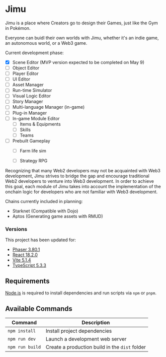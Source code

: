 # Jimu

Jimu is a place where Creators go to design their Games, just like the Gym in Pokémon.

Everyone can buidl their own worlds with Jimu, whether it's an indie game, an autonomous world, or a Web3 game.

Current development phase:

- [x] Scene Editor (MVP version expected to be completed on May 9) 
- [ ] Object Editor
- [ ] Player Editor
- [ ] UI Editor
- [ ] Asset Manager
- [ ] Run-time Simulator
- [ ] Visual Logic Editor
- [ ] Story Manager
- [ ] Multi-language Manager (in-game)
- [ ] Plug-in Manager
- [ ] In-game Module Editor
    - [ ] Items & Equipments
    - [ ] Skills
    - [ ] Teams
- [ ] Prebuilt Gameplay
    - [ ] Farm life sim
    - [ ] Strategy RPG


Recognizing that many Web2 developers may not be acquainted with Web3 development, Jimu strives to bridge the gap and encourage traditional Web2 developers to venture into Web3 development. In order to achieve this goal, each module of Jimu takes into account the implementation of the onchain logic for developers who are not familiar with Web3 development.

Chains currently included in planning:
- Starknet (Compatible with Dojo)
- Aptos (Generating game assets with RMUD)

### Versions

This project has been updated for:

- [Phaser 3.80.1](https://github.com/phaserjs/phaser)
- [React 18.2.0](https://github.com/facebook/react)
- [Vite 5.1.4](https://github.com/vitejs/vite)
- [TypeScript 5.3.3](https://github.com/microsoft/TypeScript)

## Requirements

[Node.js](https://nodejs.org) is required to install dependencies and run scripts via `npm` or `pnpm`.

## Available Commands

| Command | Description |
|---------|-------------|
| `npm install` | Install project dependencies |
| `npm run dev` | Launch a development web server |
| `npm run build` | Create a production build in the `dist` folder |
